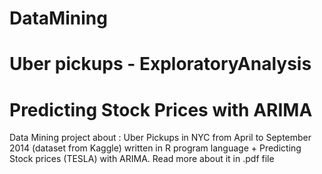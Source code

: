 # DataMining
# Uber pickups - ExploratoryAnalysis
# Predicting Stock Prices with ARIMA
Data Mining project  about :
Uber Pickups in NYC from April to September 2014 (dataset from Kaggle) written in R program language +
Predicting Stock prices (TESLA) with ARIMA.
Read more about it in .pdf file 
